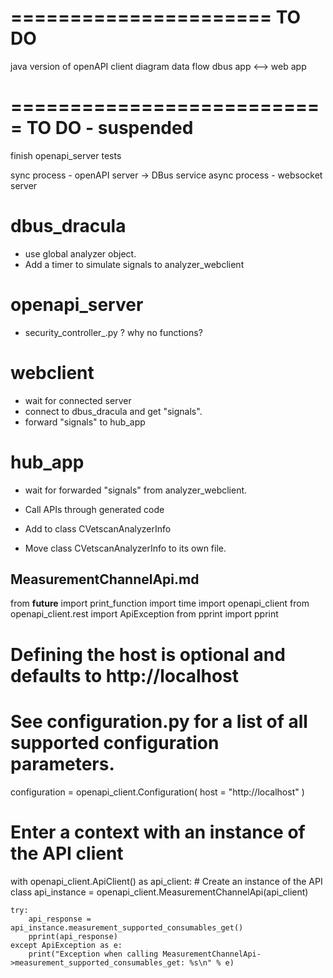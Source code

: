 ======================
	TO DO
======================
java version of openAPI client
diagram data flow dbus app <--> web app



===========================
	TO DO - suspended
===========================
finish openapi_server tests



sync process - openAPI server -> DBus service
async process - websocket server

dbus_dracula
==================
* use global analyzer object.
* Add a timer to simulate signals to analyzer_webclient

openapi_server
==================
* security_controller_.py ? why no functions?


webclient
==================
* wait for connected server
* connect to dbus_dracula and get "signals".
* forward "signals" to hub_app

hub_app
===================
* wait for forwarded "signals" from analyzer_webclient.

* Call APIs through generated code
* Add to class CVetscanAnalyzerInfo
* Move class CVetscanAnalyzerInfo to its own file.

MeasurementChannelApi.md
------------------------------------
from __future__ import print_function
import time
import openapi_client
from openapi_client.rest import ApiException
from pprint import pprint
# Defining the host is optional and defaults to http://localhost
# See configuration.py for a list of all supported configuration parameters.
configuration = openapi_client.Configuration(
    host = "http://localhost"
)


# Enter a context with an instance of the API client
with openapi_client.ApiClient() as api_client:
    # Create an instance of the API class
    api_instance = openapi_client.MeasurementChannelApi(api_client)
    
    try:
        api_response = api_instance.measurement_supported_consumables_get()
        pprint(api_response)
    except ApiException as e:
        print("Exception when calling MeasurementChannelApi->measurement_supported_consumables_get: %s\n" % e)  


